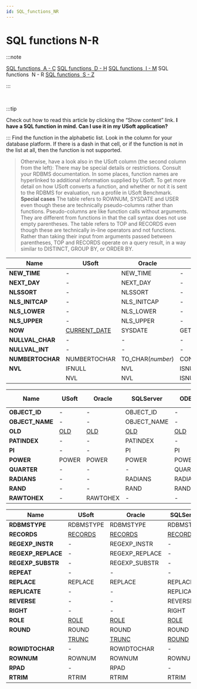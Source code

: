```yaml
---
id: SQL_functions_NR
---
```


# SQL functions N-R


:::note

[SQL functions  A - C](/docs/Modeller_and_Rules_Engine/SQL_functions/SQL_functions_AC.md)
[SQL functions  D - H](/docs/Modeller_and_Rules_Engine/SQL_functions/SQL_functions_DH.md)
[SQL functions  I - M](/docs/Modeller_and_Rules_Engine/SQL_functions/SQL_functions_IM.md)
SQL functions  N - R
[SQL functions  S - Z](/docs/Modeller_and_Rules_Engine/SQL_functions/SQL_functions_SZ.md)

:::

 


:::tip

Check out how to read this article by clicking the “Show content” link.
**I have a SQL function in mind. Can I use it in my USoft application?**

:::
Find the function in the alphabetic list. Look in the column for your database platform. If there is a dash in that cell, or if the function is not in the list at all, then the function is not supported.
> Otherwise, have a look also in the USoft column (the second column from the left):
> There may be special details or restrictions. Consult your RDBMS documentation. In some places, function names are hyperlinked to additional information supplied by USoft.
> To get more detail on how USoft converts a function, and whether or not it is sent to the RDBMS for evaluation, run a profile in USoft Benchmark.
> **Special cases**
The table refers to ROWNUM, SYSDATE and USER even though these are technically pseudo-columns rather than functions. Pseudo-columns are like function calls without arguments. They are different from functions in that the call syntax does not use empty parentheses.
The table refers to TOP and RECORDS even though these are technically in-line operators and not functions. Rather than taking their input from arguments passed between parentheses, TOP and RECORDS operate on a query result, in a way similar to DISTINCT, GROUP BY, or ORDER BY.

|**Name**|**USoft**|**Oracle**|**SQLServer**|**ODBC**|**JDBCY, Derby**|
|--------|--------|--------|--------|--------|--------|
|**NEW_TIME**|-       |NEW_TIME|-       |-       |NEW_TIME|
|**NEXT_DAY**|-       |NEXT_DAY|-       |-       |NEXT_DAY|
|**NLSSORT**|-       |NLSSORT |-       |-       |-       |
|**NLS_INITCAP**|-       |NLS_INITCAP|-       |-       |-       |
|**NLS_LOWER**|-       |NLS_LOWER|-       |-       |NLS_LOWER|
|**NLS_UPPER**|-       |NLS_UPPER|-       |-       |NLS_UPPER|
|**NOW** |[CURRENT_DATE](/docs/Modeller_and_Rules_Engine/SQL_functions/CURRENT_DATE.md)|SYSDATE |GETDATE |NOW     |SYSDATE |
|**NULLVAL_CHAR**|-       |-       |-       |NULLVAL_CHAR|-       |
|**NULLVAL_INT**|-       |-       |-       |NULLVAL_INT|-       |
|**NUMBERTOCHAR**|NUMBERTOCHAR|TO_CHAR(*number*)|CONVERT(*number*)|NUMBERTOCHAR|NUMBERTOCHAR|
|**NVL** |IFNULL  |NVL     |ISNULL  |IFNULL  |COALESCE|
|        |NVL     |NVL     |ISNULL  |IFNULL  |COALESCE|



|**Name**|**USoft**|**Oracle**|**SQLServer**|**ODBC**|**JDBCY, Derby**|
|--------|--------|--------|--------|--------|--------|
|**OBJECT_ID**|-       |-       |OBJECT_ID|-       |-       |
|**OBJECT_NAME**|-       |-       |OBJECT_NAME|-       |-       |
|**OLD** |[OLD](/docs/Modeller_and_Rules_Engine/SQL_functions/OLD.md)|[OLD](/docs/Modeller_and_Rules_Engine/SQL_functions/OLD.md)|[OLD](/docs/Modeller_and_Rules_Engine/SQL_functions/OLD.md)|[OLD](/docs/Modeller_and_Rules_Engine/SQL_functions/OLD.md)|[OLD](/docs/Modeller_and_Rules_Engine/SQL_functions/OLD.md)|
|**PATINDEX**|-       |-       |PATINDEX|-       |-       |
|**PI**  |-       |-       |PI      |PI      |PI      |
|**POWER**|POWER   |POWER   |POWER   |POWER   |POWER   |
|**QUARTER**|-       |-       |-       |QUARTER |-       |
|**RADIANS**|-       |-       |RADIANS |RADIANS |RADIANS |
|**RAND**|-       |-       |RAND    |RAND    |RAND    |
|**RAWTOHEX**|-       |RAWTOHEX|-       |-       |RAWTOHEX|



|**Name**|**USoft**|**Oracle**|**SQLServer**|**ODBC**|**JDBCY, Derby**|
|--------|--------|--------|--------|--------|--------|
|**RDBMSTYPE**|RDBMSTYPE|RDBMSTYPE|RDBMSTYPE|RDBMSTYPE|RDBMSTYPE|
|**RECORDS**|[RECORDS](/docs/Modeller_and_Rules_Engine/SQL_functions/RECORDS.md)|[RECORDS](/docs/Modeller_and_Rules_Engine/SQL_functions/RECORDS.md)|[RECORDS](/docs/Modeller_and_Rules_Engine/SQL_functions/RECORDS.md)|[RECORDS](/docs/Modeller_and_Rules_Engine/SQL_functions/RECORDS.md)|[RECORDS](/docs/Modeller_and_Rules_Engine/SQL_functions/RECORDS.md)|
|**REGEXP_INSTR**|-       |REGEXP_INSTR|-       |-       |REGEXP_INSTR|
|**REGEXP_REPLACE**|-       |REGEXP_REPLACE|-       |-       |REGEXP_REPLACE|
|**REGEXP_SUBSTR**|-       |REGEXP_SUBSTR|-       |-       |REGEXP_SUBSTR|
|**REPEAT**|-       |-       |-       |REPEAT  |-       |
|**REPLACE**|REPLACE |REPLACE |REPLACE |REPLACE |REPLACE |
|**REPLICATE**|-       |-       |REPLICATE|-       |-       |
|**REVERSE**|-       |-       |REVERSE |-       |-       |
|**RIGHT**|-       |-       |RIGHT   |RIGHT   |-       |
|**ROLE**|[ROLE](/docs/Modeller_and_Rules_Engine/SQL_functions/ROLE.md)|[ROLE](/docs/Modeller_and_Rules_Engine/SQL_functions/ROLE.md)|[ROLE](/docs/Modeller_and_Rules_Engine/SQL_functions/ROLE.md)|[ROLE](/docs/Modeller_and_Rules_Engine/SQL_functions/ROLE.md)|[ROLE](/docs/Modeller_and_Rules_Engine/SQL_functions/ROLE.md)|
|**ROUND**|ROUND   |ROUND   |ROUND   |ROUND   |ROUND   |
|        |[TRUNC](/docs/Modeller_and_Rules_Engine/SQL_functions/TRUNC_TRUNCATE.md)|[TRUNC](/docs/Modeller_and_Rules_Engine/SQL_functions/TRUNC_TRUNCATE.md)|[ROUND](/docs/Modeller_and_Rules_Engine/SQL_functions/TRUNC_TRUNCATE.md)|[TRUNCATE](/docs/Modeller_and_Rules_Engine/SQL_functions/TRUNC_TRUNCATE.md)|[TRUNC](/docs/Modeller_and_Rules_Engine/SQL_functions/TRUNC_TRUNCATE.md)|
|**ROWIDTOCHAR**|-       |ROWIDTOCHAR|-       |-       |ROWIDTOCHAR|
|**ROWNUM**|ROWNUM  |ROWNUM  |ROWNUM  |-       |ROWNUM  |
|**RPAD**|-       |RPAD    |-       |-       |RPAD    |
|**RTRIM**|RTRIM   |RTRIM   |RTRIM   |RTRIM   |RTRIM   |